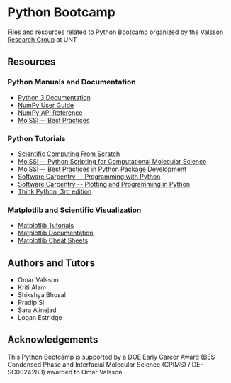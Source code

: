 # Python Bootcamp

Files and resources related to Python Bootcamp organized by the [Valsson Research Group](https://www.valsson.info) at UNT 

## Resources 

### Python Manuals and Documentation
  - [Python 3 Documentation](https://docs.python.org/3/)
  - [NumPy User Guide](https://numpy.org/doc/stable/user/index.html)
  - [NumPy API Reference](https://numpy.org/doc/stable/reference/index.html)
  - [MolSSI -- Best Practices](https://molssi.org/molssis-best-practices/)

### Python Tutorials
  - [Scientific Computing From Scratch](https://scotch.wangyq.net/)
  - [MolSSI -- Python Scripting for Computational Molecular Science](https://education.molssi.org/python_scripting_cms/)
  - [MolSSI -- Best Practices in Python Package Development](https://education.molssi.org/python-package-best-practices/)
  - [Software Carpentry -- Programming with Python](https://swcarpentry.github.io/python-novice-inflammation/)
  - [Software Carpentry -- Plotting and Programming in Python](http://swcarpentry.github.io/python-novice-gapminder/)
  - [Think Python, 3rd edition](https://allendowney.github.io/ThinkPython/)
  
### Matplotlib and Scientific Visualization 
- [Matplotlib Tutorials](https://matplotlib.org/stable/tutorials/index.html)
- [Matplotlib Documentation](https://matplotlib.org/stable/index.html)
- [Matplotlib Cheat Sheets](https://matplotlib.org/cheatsheets/)

## Authors and Tutors 
- Omar Valsson
- Kriti Alam
- Shikshya Bhusal
- Pradip Si
- Sara Alinejad
- Logan Estridge

## Acknowledgements
This Python Bootcamp is supported by a DOE Early Career Award (BES Condensed Phase and Interfacial Molecular Science (CPIMS) / DE-SC0024283) awarded to Omar Valsson.
